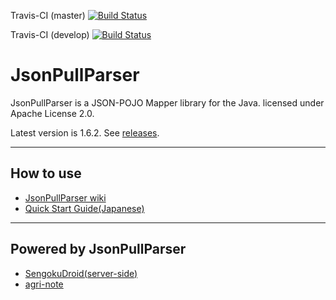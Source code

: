Travis-CI (master) [![Build Status](https://secure.travis-ci.org/vvakame/JsonPullParser.png?branch=master)](http://travis-ci.org/vvakame/JsonPullParser)

Travis-CI (develop) [![Build Status](https://secure.travis-ci.org/vvakame/JsonPullParser.png?branch=develop)](http://travis-ci.org/vvakame/JsonPullParser)

# JsonPullParser #

JsonPullParser is a JSON-POJO Mapper library for the Java. licensed under Apache License 2.0.

Latest version is 1.6.2.
See [releases](https://github.com/vvakame/JsonPullParser/releases).

---

## How to use ##

* [JsonPullParser wiki](https://github.com/vvakame/JsonPullParser/wiki)
* [Quick Start Guide(Japanese)](https://github.com/vvakame/JsonPullParser/wiki/JsonPullParser_ja)

---

## Powered by JsonPullParser ##

* [SengokuDroid(server-side)](https://play.google.com/store/apps/details?id=jp.co.topgate.android.game.twitter.sengoku)
* [agri-note](http://agri-note.jp/)
